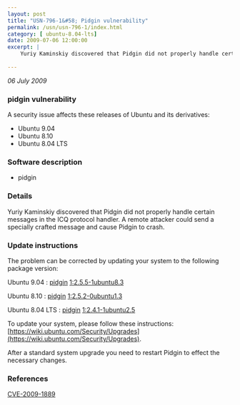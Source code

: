 ```yaml
---
layout: post
title: "USN-796-1&#58; Pidgin vulnerability"
permalink: /usn/usn-796-1/index.html
category: [ ubuntu-8.04-lts]
date: 2009-07-06 12:00:00
excerpt: |
    Yuriy Kaminskiy discovered that Pidgin did not properly handle certain messages in the ICQ protocol handler. A remote attacker could send a specially crafted message and cause Pidgin to crash. 
    
--- 
```

 
 

*06 July 2009*

### pidgin vulnerability

A security issue affects these releases of Ubuntu and its derivatives:

* Ubuntu 9.04
* Ubuntu 8.10
* Ubuntu 8.04 LTS

### Software description

* pidgin 

### Details

Yuriy Kaminskiy discovered that Pidgin did not properly handle certain messages in the ICQ protocol handler. A remote attacker could send a specially crafted message and cause Pidgin to crash. 

### Update instructions

The problem can be corrected by updating your system to the following package version:

Ubuntu 9.04
 : [pidgin](https://launchpad.net/ubuntu/+source/pidgin) <span> [1:2.5.5-1ubuntu8.3](https://launchpad.net/ubuntu/+source/pidgin/1:2.5.5-1ubuntu8.3) </span> 

Ubuntu 8.10
 : [pidgin](https://launchpad.net/ubuntu/+source/pidgin) <span> [1:2.5.2-0ubuntu1.3](https://launchpad.net/ubuntu/+source/pidgin/1:2.5.2-0ubuntu1.3) </span> 

Ubuntu 8.04 LTS
 : [pidgin](https://launchpad.net/ubuntu/+source/pidgin) <span> [1:2.4.1-1ubuntu2.5](https://launchpad.net/ubuntu/+source/pidgin/1:2.4.1-1ubuntu2.5) </span> 

To update your system, please follow these instructions: [https://wiki.ubuntu.com/Security/Upgrades](https://wiki.ubuntu.com/Security/Upgrades).

After a standard system upgrade you need to restart Pidgin to effect the necessary changes. 

### References

 
 [CVE-2009-1889](http://people.ubuntu.com/~ubuntu-security/cve/CVE-2009-1889)
 

